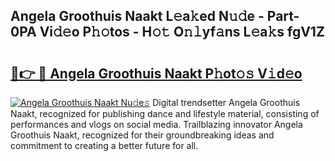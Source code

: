 ## Angela Groothuis Naakt L𝚎a𝚔ed N𝚞𝚍e - Part-0PA Vi𝚍𝚎o P𝚑𝚘tos - H𝚘𝚝 O𝚗𝚕yf𝚊ns L𝚎a𝚔s fgV1Z

# <h2><a href="http://kf2oi0y.oniu.top/?m=Angela+Groothuis+Naakt">🔗👉 🔴 Angela Groothuis Naakt P𝚑ot𝚘𝚜 V𝚒d𝚎o</a></h2>

[![Angela Groothuis Naakt Nu𝚍e𝚜](https://i.imgur.com/0qMVB7G.gif)](http://kf2oi0y.oniu.top/?m=Angela+Groothuis+Naakt)
Digital trendsetter Angela Groothuis Naakt, recognized for publishing dance and lifestyle material, consisting of performances and vlogs on social media. Trailblazing innovator Angela Groothuis Naakt, recognized for their groundbreaking ideas and commitment to creating a better future for all.  
